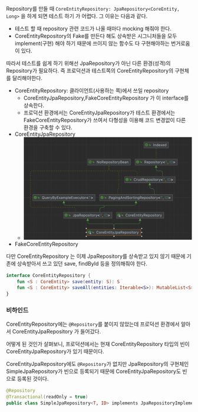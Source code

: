 Repository를 만들 때 `CoreEntityRepository: JpaRepository<CoreEntity, Long>` 을 하게 되면 테스트 하기 가 어렵다. 그 이유는 다음과 같다.

- 테스트 할 때 repository 관련 코드가 나올 때마다 mocking 해줘야 한다.
- CoreEntityRepository의 Fake를 만든다 해도 상속받은 시그니처들을 모두 implement(구현) 해야 하기 때문에 쓰이지 않는 함수도 다 구현해야하는 번거로움이 있다.

따라서 테스트를 쉽게 하기 위해선 JpaRepository가 아닌 다른 환경(성격)의 Repository가 필요하다. 즉 프로덕션과 테스트쪽의 CoreEntityRepository의 구현체를 달리해야한다.

- CoreEntityRepository: 클라이언트(사용하는 쪽)에서 쓰일 repository
    - CoreEntityJpaRepository,FakeCoreEntityRepository 가 이 interface를 상속한다.
    - 프로덕션 환경에서는 CoreEntityJpaRepository가 테스트 환경에서는 FakeCoreEntityRepository가 쓰여서 다형성을 이용해 코드 변경없이 다른 환경을 구축할 수 있다.
- CoreEntityJpaRepository
    - ![img.png](img.png)
- FakeCoreEntityRepository

다만 CoreEntityRepository 는 이제 JpaRepository를 상속받고 있지 않기 때문에 기존에 상속받아서 쓰고 있던 save, findById 등을 정의해줘야 한다.

```kotlin
interface CoreEntityRepository {
    fun <S : CoreEntity> save(entity: S): S
    fun <S : CoreEntity> saveAll(entities: Iterable<S>): MutableList<S>
}
```

### 비하인드

CoreEntityRepository에는 `@Repository`를 붙이지 않았는데 프로덕션 환경에서 알아서 CoreEntityJpaRepository 가 들어갔다.

어떻게 된 것인가 살펴보니, 프로덕션에서는 현재 CoreEntityRepository 타입의 빈이 CoreEntityJpaRepository가 있기 때문이다.

CoreEntityJpaRepository에도 `@Repository`가 없지만 JpaRepository의 구현체인 SimpleJpaRepository가 빈으로 등록되기 때문에
CoreEntityJpaRepository도 빈으로 등록된 것이다.

```kotlin
@Repository
@Transactional(readOnly = true)
public class SimpleJpaRepository<T, ID> implements JpaRepositoryImplementation < T, ID > 
```

